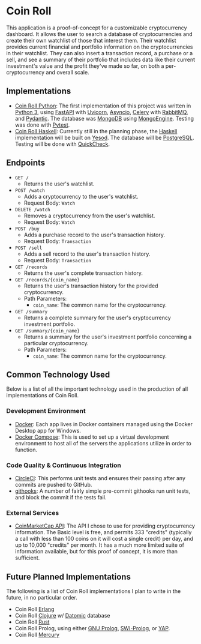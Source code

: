 # Coin Roll

This application is a proof-of-concept for a customizable cryptocurrency dashboard. It allows the user to search a database of cryptocurrencies and create their own watchlist of those that interest them. Their watchlist provides current financial and portfolio information on the cryptocurrencies in their watchlist. They can also insert a transaction record, a purchase or a sell, and see a summary of their portfolio that includes data like their current investment's value and the profit they've made so far, on both a per-cryptocurrency and overall scale.

## Implementations

* [Coin Roll Python](https://github.com/AugmenTab/coinroll-python): The first implementation of this project was written in [Python 3](https://www.python.org/), using [FastAPI](https://fastapi.tiangolo.com/) with [Uvicorn](https://www.uvicorn.org/), [Asyncio](https://docs.python.org/3/library/asyncio.html), [Celery](https://docs.celeryproject.org/en/stable/index.html) with [RabbitMQ](https://www.rabbitmq.com/), and [Pydantic](https://pydantic-docs.helpmanual.io/). The database was [MongoDB](https://www.mongodb.com/) using [MongoEngine](http://mongoengine.org/). Testing was done with [Pytest](https://docs.pytest.org/en/6.2.x/).
* [Coin Roll Haskell](https://github.com/AugmenTab/coinroll-haskell): Currently still in the planning phase, the [Haskell](https://www.haskell.org/) implementation will be built on [Yesod](https://www.yesodweb.com/). The database will be [PostgreSQL](https://www.postgresql.org/). Testing will be done with [QuickCheck](https://hackage.haskell.org/package/QuickCheck).

## Endpoints

* `GET /`
    * Returns the user's watchlist.
* `POST /watch`
    * Adds a cryptocurrency to the user's watchlist.
    * Request Body: `Watch`
* `DELETE /watch`
    * Removes a cryptocurrency from the user's watchlist.
    * Request Body: `Watch`
* `POST /buy`
    * Adds a purchase record to the user's transaction history.
    * Request Body: `Transaction`
* `POST /sell`
    * Adds a sell record to the user's transaction history.
    * Request Body: `Transaction`
* `GET /records`
    * Returns the user's complete transaction history.
* `GET /records/{coin_name}`
    * Returns the user's transaction history for the provided cryptocurrency.
    * Path Parameters:
        * `coin_name`: The common name for the cryptocurrency.
* `GET /summary`
    * Returns a complete summary for the user's cryptocurrency investment portfolio.
* `GET /summary/{coin_name}`
    * Returns a summary for the user's investment portfolio concerning a particular cryptocurrency.
    * Path Parameters:
        * `coin_name`: The common name for the cryptocurrency.

## Common Technology Used

Below is a list of all the important technology used in the production of all implementations of Coin Roll.

### Development Environment

* [Docker](https://www.docker.com/): Each app lives in Docker containers managed using the Docker Desktop app for Windows.
* [Docker Compose](https://docs.docker.com/compose/): This is used to set up a virtual development environment to host all of the servers the applications utilize in order to function.

### Code Quality &amp; Continuous Integration

* [CircleCI](https://circleci.com/): This performs unit tests and ensures their passing after any commits are pushed to GitHub.
* [githooks](https://git-scm.com/docs/githooks): A number of fairly simple pre-commit githooks run unit tests, and block the commit if the tests fail.

### External Services

* [CoinMarketCap API](https://coinmarketcap.com/api/): The API I chose to use for providing cryptocurrency information. The Basic level is free, and permits 333 "credits" (typically a call with less than 100 coins on it will cost a single credit) per day, and up to 10,000 "credits" per month. It has a much more limited suite of information available, but for this proof of concept, it is more than sufficient.

## Future Planned Implementations

The following is a list of Coin Roll implementations I plan to write in the future, in no particular order.

* Coin Roll [Erlang](https://www.erlang.org/)
* Coin Roll [Clojure](https://clojure.org/) w/ [Datomic](https://www.datomic.com/) database
* Coin Roll [Rust](https://www.rust-lang.org/)
* Coin Roll Prolog, using either [GNU Prolog](http://www.gprolog.org/), [SWI-Prolog](https://www.swi-prolog.org/), or [YAP](https://www.dcc.fc.up.pt/~vsc/yap/).
* Coin Roll [Mercury](https://mercurylang.org/)
